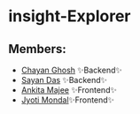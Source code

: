 # insight-Explorer

## Members:
- [Chayan Ghosh](https://github.com/chayanghosh) ✨Backend✨
- [Sayan Das](https://github.com/BenzenEE) ✨Backend✨
- [Ankita Majee](https://github.com/ankitamajee) ✨Frontend✨
- [Jyoti Mondal](https://github.com/jyotimondal)✨Frontend✨

